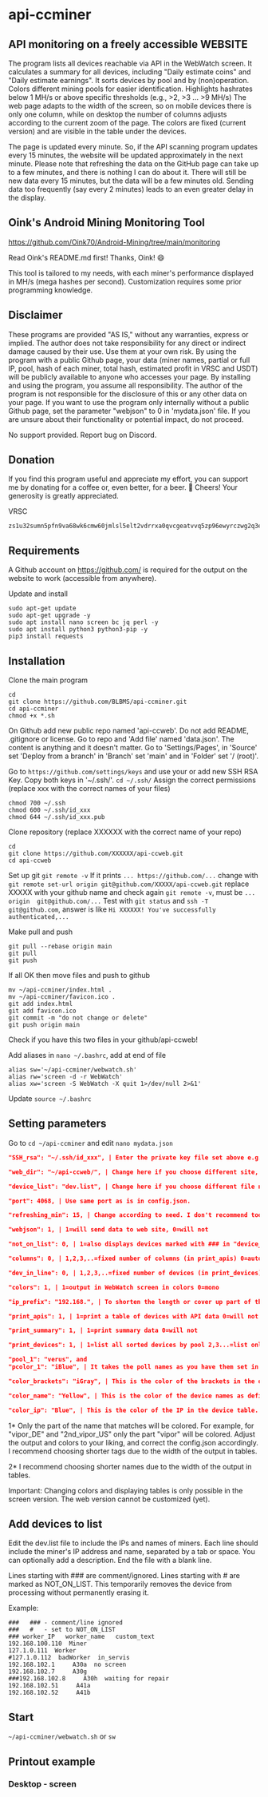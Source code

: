 # api-ccminer
## API monitoring on a freely accessible WEBSITE
The program lists all devices reachable via API in the WebWatch screen. It calculates a summary for all devices, including "Daily estimate coins" and "Daily estimate earnings". It sorts devices by pool and by (non)operation. Colors different mining pools for easier identification. Highlights hashrates below 1 MH/s or above specific thresholds (e.g., >2, >3 ... >9 MH/s)
The web page adapts to the width of the screen, so on mobile devices there is only one column, while on desktop the number of columns adjusts according to the current zoom of the page. The colors are fixed (current version) and are visible in the table under the devices.

The page is updated every minute. So, if the API scanning program updates every 15 minutes, the website will be updated approximately in the next minute. Please note that refreshing the data on the GitHub page can take up to a few minutes, and there is nothing I can do about it. There will still be new data every 15 minutes, but the data will be a few minutes old. Sending data too frequently (say every 2 minutes) leads to an even greater delay in the display.

## Oink's Android Mining Monitoring Tool

https://github.com/Oink70/Android-Mining/tree/main/monitoring

Read Oink's README.md first!
Thanks, Oink! 😄

This tool is tailored to my needs, with each miner's performance displayed in MH/s (mega hashes per second).
Customization requires some prior programming knowledge.

## Disclaimer
These programs are provided "AS IS," without any warranties, express or implied. The author does not take responsibility for any direct or indirect damage caused by their use. Use them at your own risk. 
By using the program with a public Github page, your data (miner names, partial or full IP, pool, hash of each miner, total hash, estimated profit in VRSC and USDT) will be publicly available to anyone who accesses your page. By installing and using the program, you assume all responsibility. The author of the program is not responsible for the disclosure of this or any other data on your page.
If you want to use the program only internally without a public Github page, set the parameter "webjson" to 0 in 'mydata.json' file.
If you are unsure about their functionality or potential impact, do not proceed.

No support provided. Report bug on Discord.

## Donation
If you find this program useful and appreciate my effort, you can support me by donating for a coffee or, even better, for a beer. 🍺 Cheers!
Your generosity is greatly appreciated.

VRSC
```
zs1u32sumn5pfn9va68wk6cmw60jmlsl5elt2vdrrxa0qvcgeatvvq5zp96ewyrczwg2q3e78ycctp
```

## Requirements
A Github account on https://github.com/ is required for the output on the website to work (accessible from anywhere).

Update and install
```
sudo apt-get update
sudo apt-get upgrade -y
sudo apt install nano screen bc jq perl -y
sudo apt install python3 python3-pip -y
pip3 install requests
```

## Installation
Clone the main program
```
cd
git clone https://github.com/BLBMS/api-ccminer.git
cd api-ccminer
chmod +x *.sh
```

On Github add new public repo named 'api-ccweb'. Do not add README, .gitignore or license. Go to repo and 'Add file' named 'data.json'. The content is anything and it doesn't matter. Go to 'Settings/Pages', in 'Source' set 'Deploy from a branch' in 'Branch' set 'main' and in 'Folder' set '/ (root)'.

Go to `https://github.com/settings/keys` and use your or add new SSH RSA Key. Copy both keys in '~/.ssh/'.
```cd ~/.ssh/```
Assign the correct permissions (replace xxx with the correct names of your files)
```
chmod 700 ~/.ssh
chmod 600 ~/.ssh/id_xxx
chmod 644 ~/.ssh/id_xxx.pub
```

Clone repository (replace XXXXXX with the correct name of your repo)
```
cd
git clone https://github.com/XXXXXX/api-ccweb.git
cd api-ccweb
```

Set up git
`git remote -v`
If it prints  `... https://github.com/...` change with `git remote set-url origin git@github.com/XXXXX/api-ccweb.git` replace XXXXX with your github name and check again `git remote -v`, must be `... origin  git@github.com/...`
Test with `git status` and `ssh -T git@github.com`, answer is like `Hi XXXXXX! You've successfully authenticated,...`

Make pull and push
```
git pull --rebase origin main
git pull
git push
```

If all OK then move files and push to github
```
mv ~/api-ccminer/index.html .
mv ~/api-ccminer/favicon.ico .
git add index.html
git add favicon.ico
git commit -m "do not change or delete"
git push origin main
```
Check if you have this two files in your github/api-ccweb!

Add aliases in `nano ~/.bashrc`, add at end of file
```
alias sw='~/api-ccminer/webwatch.sh'
alias rw='screen -d -r WebWatch'
alias xw='screen -S WebWatch -X quit 1>/dev/null 2>&1'
```
Update `source ~/.bashrc`

## Setting parameters
Go to `cd ~/api-ccminer` and edit `nano mydata.json`
```json
"SSH_rsa": "~/.ssh/id_xxx", | Enter the private key file set above e.g. '~/.ssh/id_xxx', starting with `~/` is required.

"web_dir": "~/api-ccweb/", | Change here if you choose different site, starting with `~/` is required.

"device_list": "dev.list", | Change here if you choose different file name.

"port": 4068, | Use same port as is in config.json.

"refreshing_min": 15, | Change according to need. I don't recommend too often because of the impact on hash.

"webjson": 1, | 1=will send data to web site, 0=will not

"not_on_list": 0, | 1=also displays devices marked with ### in "device_list":

"columns": 0, | 1,2,3,..=fixed number of columns (in print_apis) 0=auto fit display size

"dev_in_line": 0, | 1,2,3,..=fixed number of devices (in print_devices) 0=auto

"colors": 1, | 1=output in WebWatch screen in colors 0=mono

"ip_prefix": "192.168.", | To shorten the length or cover up part of the IP, remove the specified part.

"print_apis": 1, | 1=print a table of devices with API data 0=will not

"print_summary": 1, | 1=print summary data 0=will not

"print_devices": 1, | 1=list all sorted devices by pool 2,3...=list only from the 2nd, 3rd ... most numerous onwards 0=no list

"pool_1": "verus", and
"pcolor_1": "iBlue", | It takes the poll names as you have them set in your config.json under "name" and not under "url". 1*

"color_brackets": "iGray", | This is the color of the brackets in the device table.

"color_name": "Yellow", | This is the color of the device names as defined in your config.json. 2*

"color_ip": "Blue", | This is the color of the IP in the device table.
```

1* Only the part of the name that matches will be colored. For example, for "vipor_DE" and "2nd_vipor_US" only the part "vipor" will be colored. Adjust the output and colors to your liking, and correct the config.json accordingly. I recommend choosing shorter tags due to the width of the output in tables.

2* I recommend choosing shorter names due to the width of the output in tables.

Important: Changing colors and displaying tables is only possible in the screen version. The web version cannot be customized (yet).

## Add devices to list
Edit the dev.list file to include the IPs and names of miners. Each line should include the miner's IP address and name, separated by a tab or space. You can optionally add a description. End the file with a blank line.

Lines starting with ### are comment/ignored. Lines starting with # are marked as NOT_ON_LIST. This temporarily removes the device from processing without permanently erasing it.

Example:
```shell
###   ### - comment/line ignored
###   #   - set to NOT_ON_LIST
### worker_IP   worker_name   custom_text
192.168.100.110  Miner
127.1.0.111  Worker
#127.1.0.112  badWorker  in_servis
192.168.102.1     A30a  no screen
192.168.102.7     A30g
###192.168.102.8     A30h  waiting for repair
192.168.102.51     A41a
192.168.102.52     A41b

``` 

## Start
`~/api-ccminer/webwatch.sh` or `sw`

## Printout example
### Desktop - screen

